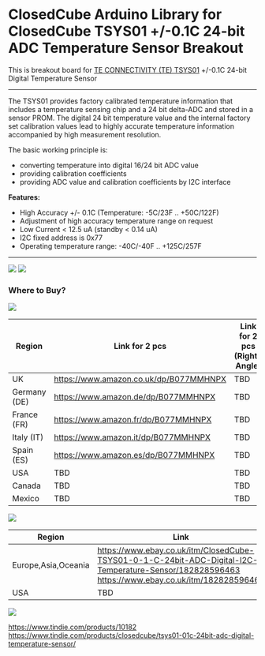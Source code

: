 ClosedCube Arduino Library for
ClosedCube TSYS01 +/-0.1C 24-bit ADC Temperature Sensor Breakout
=================================================================

This is breakout board for [TE CONNECTIVITY (TE) TSYS01](http://www.te.com/usa-en/product-G-NICO-018.html) +/-0.1C 24-bit Digital Temperature Sensor 

---

The TSYS01 provides factory calibrated temperature information that includes a temperature sensing chip and a 24 bit delta-ADC and stored in a sensor PROM.
The digital 24 bit temperature value and the internal factory set calibration values lead to highly accurate temperature information accompanied by high measurement resolution.

The basic working principle is:

 - converting temperature into digital 16/24 bit ADC value
 - providing calibration coefficients
 - providing ADC value and calibration coefficients by I2C interface


**Features:**

 - High Accuracy +/- 0.1C (Temperature: -5C/23F .. +50C/122F)
 - Adjustment of high accuracy temperature range on request
 - Low Current < 12.5 uA (standby < 0.14 uA)
 - I2C fixed address is 0x77
 - Operating temperature range: -40C/-40F .. +125C/257F

---

![](http://images.closedcube.uk/B018_TSYS01/ClosedCube_B018_TSYS01_GitHub1.jpg)
![](http://images.closedcube.uk/B018_TSYS01/ClosedCube_B018_TSYS01_GitHub2.jpg)


### Where to Buy?

[![](http://images.closedcube.uk/logo/github/amazon.png)](https://www.tindie.com/stores/closedcube/)

| Region  | Link for 2 pcs | Link for 2 pcs (Right-Angle)|
| ------------- | ------------- | ------------- |
| UK | https://www.amazon.co.uk/dp/B077MMHNPX | TBD|
| Germany (DE) | https://www.amazon.de/dp/B077MMHNPX | TBD |
| France (FR) | https://www.amazon.fr/dp/B077MMHNPX | TBD |
| Italy (IT) | https://www.amazon.it/dp/B077MMHNPX | TBD |
| Spain (ES) | https://www.amazon.es/dp/B077MMHNPX | TBD |
| USA | TBD | TBD |
| Canada | TBD | TBD |
| Mexico | TBD | TBD |


[![](http://images.closedcube.uk/logo/github/ebay.gif)](http://www.ebay.co.uk/itm/182877251201)

| Region  | Link |
| ------------- | ------------- |
| Europe,Asia,Oceania | https://www.ebay.co.uk/itm/ClosedCube-TSYS01-0-1-C-24bit-ADC-Digital-I2C-Temperature-Sensor/182828596463<br/>https://www.ebay.co.uk/itm/182828596463  |
| USA  | TBD |


[![](http://images.closedcube.uk/logo/github/tindie.png)](https://www.tindie.com/products/10182)

https://www.tindie.com/products/10182
<br/>https://www.tindie.com/products/closedcube/tsys01-01c-24bit-adc-digital-temperature-sensor/


   




